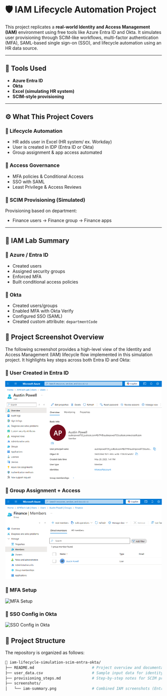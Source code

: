 # 🛡️ IAM Lifecycle Automation Project

This project replicates a **real-world Identity and Access Management (IAM)** environment using free tools like Azure Entra ID and Okta. It simulates user provisioning through SCIM-like workflows, multi-factor authentication (MFA), SAML-based single sign-on (SSO), and lifecycle automation using an HR data source.

---

## 🧰 Tools Used
- **Azure Entra ID**
- **Okta**
- **Excel (simulating HR system)**
- **SCIM-style provisioning**


---

## ⚙️ What This Project Covers

### 🔄 Lifecycle Automation
- HR adds user in Excel (HR system/ ex. Workday)
- User is created in IDP (Entra ID or Okta)
- Group assignment & app access automated

### 🔐 Access Governance
- MFA policies & Conditional Access
- SSO with SAML
- Least Privilege & Access Reviews

### 🔁 SCIM Provisioning (Simulated)
Provisioning based on department:
- Finance users → Finance group → Finance apps

---

## 🧾 IAM Lab Summary

### 🔹 Azure / Entra ID
- Created users
- Assigned security groups
- Enforced MFA
- Built conditional access policies

### 🔹 Okta
- Created users/groups
- Enabled MFA with Okta Verify
- Configured SSO (SAML)
- Created custom attribute: `departmentCode`

 
 ## 📸 Project Screenshot Overview

The following screenshot provides a high-level view of the Identity and Access Management (IAM) lifecycle flow implemented in this simulation project. It highlights key steps across both Entra ID and Okta:

### 🔹 User Created in Entra ID
![User Created in Entra ID](./UsercreatedinEntraID.png)

### 🔹 Group Assignment + Access
![Group Assignment + Access](./Groupassignment+access.png)

### 🔹 MFA Setup
![MFA Setup](screenshots/MFA%20Setup..png)

### 🔹 SSO Config in Okta
![SSO Config in Okta](screenshots/SSO%20config%20in%20Okta..png)


## 📂 Project Structure

The repository is organized as follows:

```bash
📁 iam-lifecycle-simulation-scim-entra-okta/
├── README.md                          # Project overview and documentation
├── user_data.csv                      # Sample input data for identity provisioning
├── provisioning_steps.md              # Step-by-step notes for SCIM provisioning flow
├── screenshots/
│   └── iam-summary.png                # Combined IAM screenshots (Entra ID & Okta)

